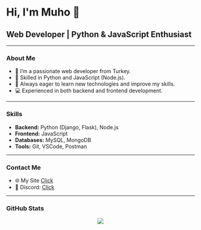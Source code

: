 # Hi, I'm Muho 👋

## Web Developer | Python & JavaScript Enthusiast

---

### About Me

- 🔭 I’m a passionate web developer from Turkey.
- 🐍 Skilled in Python and JavaScript (Node.js).
- 🌱 Always eager to learn new technologies and improve my skills.
- 💻 Experienced in both backend and frontend development.

---

### Skills

- **Backend:** Python (Django, Flask), Node.js
- **Frontend:** JavaScript
- **Databases:** MySQL, MongoDB
- **Tools:** Git, VSCode, Postman

---

### Contact Me

- 🌐 My Site [Click](https://muhosekerci.xyz)
- 💬 Discord: [Click](https://discord.com/users/1183322309294039060)


---


### GitHub Stats

<p align="center">
  <img src="https://github-readme-stats.vercel.app/api?username=muhosekerci&show_icons=true&theme=blue-green" />
</p>
